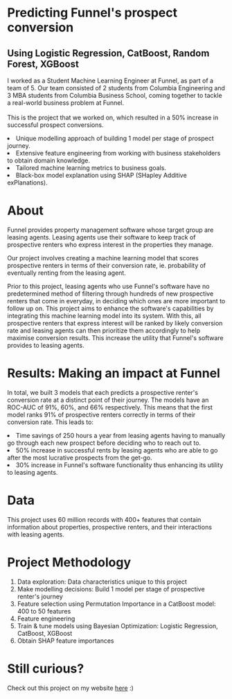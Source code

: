 # Predicting Funnel's prospect conversion
## Using Logistic Regression, CatBoost, Random Forest, XGBoost

I worked as a Student Machine Learning Engineer at Funnel, as part of a team of 5. Our team consisted of 2 students from Columbia Engineering and 3 MBA students from Columbia Business School, coming together to tackle a real-world business problem at Funnel.
<br><br>This is the project that we worked on, which resulted in a 50% increase in successful prospect conversions.
<li> Unique modelling approach of building 1 model per stage of prospect journey.
<li>Extensive feature engineering from working with business stakeholders to obtain domain knowledge.
<li>Tailored machine learning metrics to business goals.
<li>Black-box model explanation using SHAP (SHapley Additive exPlanations).
  
# About
Funnel provides property management software whose target group are leasing agents. Leasing agents use their software to keep track of prospective renters who express interest in the properties they manage.

Our project involves creating a machine learning model that scores prospective renters in terms of their conversion rate, ie. probability of eventually renting from the leasing agent.

Prior to this project, leasing agents who use Funnel's software have no predetermined method of filtering through hundreds of new prospective renters that come in everyday, in deciding which ones are more important to follow up on. This project aims to enhance the software's capabilities by integrating this machine learning model into its system. With this, all prospective renters that express interest will be ranked by likely conversion rate and leasing agents can then prioritize them accordingly to help maximise conversion results. This increase the utility that Funnel's software provides to leasing agents.
  
# Results: Making an impact at Funnel
In total, we built 3 models that each predicts a prospective renter's conversion rate at a distinct point of their journey. The models have an ROC-AUC of 91%, 60%, and 66% respectively. This means that the first model ranks 91% of prospective renters correctly in terms of their conversion rate. This leads to:<br>
<li>Time savings of 250 hours a year from leasing agents having to manually go through each new prospect before deciding who to reach out to.
<li>50% increase in successful rents by leasing agents who are able to go after the most lucrative prospects from the get-go.
<li>30% increase in Funnel's software functionality thus enhancing its utility to leasing agents.

# Data
This project uses 60 million records with 400+ features that contain information about properties, prospective renters, and their interactions with leasing agents.
  
# Project Methodology
1. Data exploration: Data characteristics unique to this project<br>
2. Make modelling decisions: Build 1 model per stage of prospective renter's journey<br>
3. Feature selection using Permutation Importance in a CatBoost model: 400 to 50 features
4. Feature engineering
5. Train & tune models using Bayesian Optimization: Logistic Regression, CatBoost, XGBoost
6. Obtain SHAP feature importances
  
# Still curious?
Check out this project on my website <a href="_____">here</a> :)

